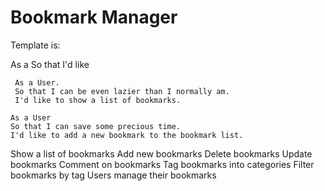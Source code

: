 # Bookmark Manager

Template is:

As a <Stakeholder>
  So that <Motivation>
    I'd like <Task>

```
 As a User. 
 So that I can be even lazier than I normally am.
 I'd like to show a list of bookmarks.
 ```
 ```
 As a User
 So that I can save some precious time.
 I'd like to add a new bookmark to the bookmark list.
 ```
 

Show a list of bookmarks
Add new bookmarks
Delete bookmarks
Update bookmarks
Comment on bookmarks
Tag bookmarks into categories
Filter bookmarks by tag
Users manage their bookmarks

###
